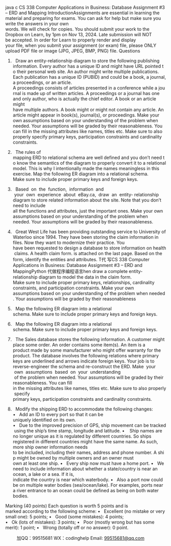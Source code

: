 java c
CS 338 Computer Applications in Business: Database
Assignment #3 – ERD and Mapping
IntroductionAssignments are essential in learning the material and preparing for exams. You can ask for help but make sure you write the answers in your own words. We will check for copies. You should submit your work to the Dropbox on Learn, by 1pm on Nov 13, 2024. Late submission will NOT be accepted.
In order for Learn to properly render and display your file, when you submit your assignment (or exam) file, please ONLY upload PDF file or image (JPG, JPEG, BMP, PNG) file.
Questions
1.   Draw an entity-relationship diagram to store the following publishing information. Every author has a unique ID and might have URL pointed to their personal web site. An author might write multiple publications. Each publication has a unique ID (PUBID) and could be a book, a journal, a proceedings, or an article. A proceedings consists of articles presented in a conference while a journal is made up of written articles. A proceedings or a journal has one and only author, who is actually the chief editor. A book or an article might have multiple authors. A book might or might not contain any article. An article might appear in book(s), journal(s), or proceedings. Make your own assumptions based on your understanding of the problem when needed. Your assumptions will be graded by their reasonableness. You can fill in the missing attributes like names, titles etc. Make sure to also properly specify primary keys, participation constraints and cardinality constraints.
2.   The rules of mapping ERD to relational schema are well defined and you don’t need to know the semantics of the diagram to properly convert it to a relational model. This is why I intentionally made the names meaningless in this exercise. Map the following ER diagram into a relational schema. Make sure to include proper primary keys and foreign keys.

3.   Based  on  the  function,  information  and  your  own  experience  about  eBay.ca,  draw  an  entity- relationship diagram to store related information about the site. Note that you don’t need to include all the functions and attributes, just the important ones. Make your own assumptions based on your understanding of the problem when needed. Your assumptions will be graded by their reasonableness.
4.   Great West Life has been providing outstanding service to University of Waterloo since 1994. They have been storing the claim information in files. Now they want to modernize their practice. You have been requested to design a database to store information on health claims. A health claim form. is attached on the last page. Based on the form, identify the entities and attributes. T代 写CS 338 Computer Applications in Business: Database Assignment #3 – ERD and MappingPython
代做程序编程语言hen draw a complete entity-relationship diagram to model the data in the claim form. Make sure to include proper primary keys, relationships, cardinality constraints, and participation constraints. Make your own assumptions based on your understanding of the problem when needed. Your assumptions will be graded by their reasonableness
5.   Map the following ER diagram into a relational schema. Make sure to include proper primary keys and foreign keys.





6.   Map the following ER diagram into a relational schema. Make sure to include proper primary keys and foreign keys.

7.   The Sales database stores the following information. A customer might place some order. An order contains some item(s). An item is a product made by some manufacturer who might offer warranty for the product. The database involves the following relations where primary keys are underlined and arrows indicate foreign keys. Your job is to reverse-engineer the schema and re-construct the ERD. Make  your  own  assumptions  based  on  your  understanding  of the problem when needed. Your assumptions will be graded by their reasonableness. You can fill in the missing attributes like names, titles etc. Make sure to also properly specify primary keys, participation constraints and cardinality constraints.



8.   Modify the shipping ERD to accommodate the following changes:
•   Add an ID to every port so that it can be uniquely identified on its own.
•   Due to the improved precision of GPS, ship movement can be tracked using the ship’s time stamp, longitude and latitude.
•    Ship names are no longer unique as it is regulated by different countries. So ships registered in different countries might have the same name. As such, more ship owner information needs to be included, including their names, address and phone number. A ship might be owned by multiple owners and an owner must own at least one ship.
•   Every ship now must have a home port.
•   We need to include information about whether a state/country is near an ocean, a lake or a sea. If it is, indicate the country is near which waterbody.
•   Also a port now could be on multiple water bodies (sea/ocean/lake). For examples, ports near a river entrance to an ocean could be defined as being on both water bodies. 

Marking (40 points)
Each question is worth 5 points and is marked according to the following scheme:
•   Excellent (no mistake or very small one): 5 points;
•   Good (some mistakes): 4 points;
•   Ok (lots of mistakes): 3 points;
•   Poor (mostly wrong but has some merit): 1 point;
•   Wrong (totally off or no answer): 0 point.



         
加QQ：99515681  WX：codinghelp  Email: 99515681@qq.com
